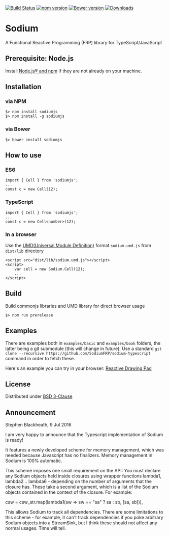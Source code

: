 [![Build Status](https://travis-ci.org/SodiumFRP/sodium-typescript.svg?branch=master)](https://travis-ci.org/SodiumFRP/sodium-typescript)
[![npm version](https://badge.fury.io/js/sodiumjs.svg)](https://badge.fury.io/js/sodiumjs)
[![Bower version](https://badge.fury.io/bo/sodiumjs.svg)](https://badge.fury.io/bo/sodiumjs)
[![Downloads](http://img.shields.io/npm/dm/sodiumjs.svg)](https://npmjs.org/package/sodiumjs)

# Sodium

A Functional Reactive Programming (FRP) library for TypeScript/JavaScript

## Prerequisite: Node.js

Install [Node.js® and npm](https://nodejs.org/en/download/current/) if they are not already on your machine.

## Installation

### via NPM
```
$> npm install sodiumjs
$> npm install -g sodiumjs
```

### via Bower
```
$> bower install sodiumjs
```

## How to use

### ES6
```
import { Cell } from 'sodiumjs';
...
const c = new Cell(12);
```

### TypeScript
```
import { Cell } from 'sodiumjs';
...
const c = new Cell<number>(12);
```

### In a browser
Use the [UMD(Universal Module Definition)](https://github.com/umdjs/umd) format `sodium.umd.js` from `dist/lib` directory

```
<script src="dist/lib/sodium.umd.js"></script>
<script>
    var cell = new Sodium.Cell(12);
    ...
</script>
```

## Build

Build commonjs libraries and UMD library for direct browser usage

```
$> npm run prerelease
```
## Examples

There are examples both in ```examples/basic``` and ```examples/book``` folders, the latter being a git submodule (this will change in future). Use a standard ```git clone --recursive https://github.com/SodiumFRP/sodium-typescript``` command in order to fetch these.

Here's an example you can try in your browser: [Reactive Drawing Pad](https://github.com/graforlock/reactive-drawing-pad/tree/master)

## License

Distributed under [BSD 3-Clause](https://opensource.org/licenses/BSD-3-Clause)

## Announcement

Stephen Blackheath, 9 Jul 2016

I am very happy to announce that the Typescript implementation of Sodium is ready!

It features a newly developed scheme for memory management, which was needed
because Javascript has no finalizers. Memory management in Sodium is 100%
automatic.

This scheme imposes one small requirement on the API: You must declare any Sodium
objects held inside closures using wrapper functions lambda1, lambda2 ..
lambda6 - depending on the number of arguments that the closure has.
These take a second argument, which is a list of the Sodium objects contained
in the context of the closure. For example:

  csw = csw_str.map(lambda1(sw => sw == "sa" ? sa : sb, [sa, sb])),

This allows Sodium to track all dependencies. There are some limitations to this
scheme - for example, it can't track dependencies if you poke arbitrary Sodium
objects into a StreamSink, but I think these should not affect any normal usages.
Time will tell.
